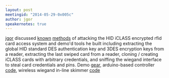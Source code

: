 ```yaml
---
layout: post
meetingid: "2014-05-29-0x005c"
author: jgor
speakernotes: true
---
```


[jgor](https://twitter.com/indiecom) discussed [known](http://www.openpcd.org/HID_iClass_demystified) [methods](http://proxclone.com/iClass.html) of attacking the HID iCLASS encrypted rfid card access system and demo'd tools he built including extracting the global HID standard DES authentication key and 3DES encryption keys from a reader, extracting the last swiped card from a reader, cloning / creating iCLASS cards with arbitrary credentials, and sniffing the wiegand interface to steal card credentials and pins. Demo [gear](https://pbs.twimg.com/media/Bo0_MZFIMAAoGBX.jpg:orig), arduino-based controller [code](https://github.com/jgor/wiegand-controller), wireless wiegand in-line skimmer [code](https://github.com/jgor/wiegand-skimmer)

